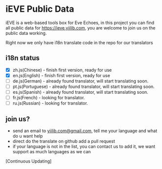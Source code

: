 # iEVE Public Data
iEVE is a web-based tools box for Eve Echoes, in this project you can find all public data for https://ieve.yiilib.com, you are welcome to join us on the public data working.

Right now we only have i18n translate code in the repo for our translators

## i18n status
- [x] zh.js(Chinese) - finish first version, ready for use
- [x] en.js(English) - finish first version, ready for use
- [ ] de.js(German) - already found translator, will start translating soon.
- [ ] pt.js(Portuguese) - already found translator, will start translating soon.
- [ ] es.js(Spanish) - already found translator, will start translating soon.
- [ ] fr.js(French) - looking for translator.
- [ ] ru.js(Russian) - looking for translator.

## join us?
* send an email to yiilib.com@gmail.com, tell me your language and what do u want help
* direct do the translate on github add a pull request
* if your language is not in the list, you can contact us to add it, we want support as much languages as we can


[Continuous Updating]